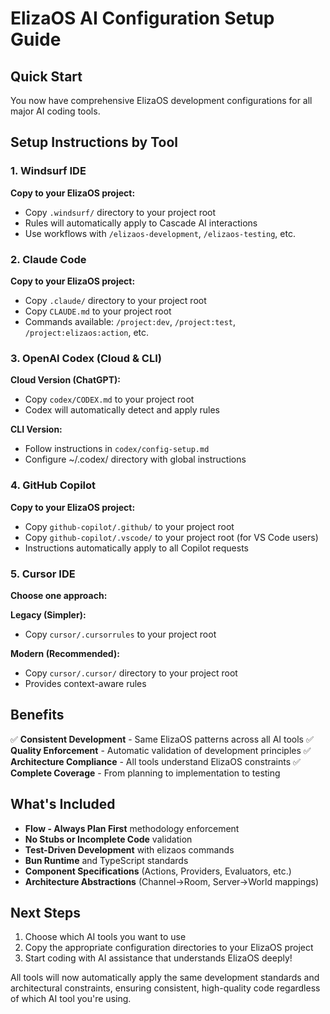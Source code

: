 # ElizaOS AI Configuration Setup Guide

## Quick Start

You now have comprehensive ElizaOS development configurations for all major AI coding tools.

## Setup Instructions by Tool

### 1. Windsurf IDE
**Copy to your ElizaOS project:**
- Copy `.windsurf/` directory to your project root
- Rules will automatically apply to Cascade AI interactions
- Use workflows with `/elizaos-development`, `/elizaos-testing`, etc.

### 2. Claude Code
**Copy to your ElizaOS project:**
- Copy `.claude/` directory to your project root
- Copy `CLAUDE.md` to your project root
- Commands available: `/project:dev`, `/project:test`, `/project:elizaos:action`, etc.

### 3. OpenAI Codex (Cloud & CLI)
**Cloud Version (ChatGPT):**
- Copy `codex/CODEX.md` to your project root
- Codex will automatically detect and apply rules

**CLI Version:**
- Follow instructions in `codex/config-setup.md`
- Configure ~/.codex/ directory with global instructions

### 4. GitHub Copilot
**Copy to your ElizaOS project:**
- Copy `github-copilot/.github/` to your project root
- Copy `github-copilot/.vscode/` to your project root (for VS Code users)
- Instructions automatically apply to all Copilot requests

### 5. Cursor IDE
**Choose one approach:**

**Legacy (Simpler):**
- Copy `cursor/.cursorrules` to your project root

**Modern (Recommended):**
- Copy `cursor/.cursor/` directory to your project root
- Provides context-aware rules

## Benefits

✅ **Consistent Development** - Same ElizaOS patterns across all AI tools
✅ **Quality Enforcement** - Automatic validation of development principles
✅ **Architecture Compliance** - All tools understand ElizaOS constraints
✅ **Complete Coverage** - From planning to implementation to testing

## What's Included

- **Flow - Always Plan First** methodology enforcement
- **No Stubs or Incomplete Code** validation
- **Test-Driven Development** with elizaos commands
- **Bun Runtime** and TypeScript standards
- **Component Specifications** (Actions, Providers, Evaluators, etc.)
- **Architecture Abstractions** (Channel→Room, Server→World mappings)

## Next Steps

1. Choose which AI tools you want to use
2. Copy the appropriate configuration directories to your ElizaOS project
3. Start coding with AI assistance that understands ElizaOS deeply!

All tools will now automatically apply the same development standards and architectural constraints, ensuring consistent, high-quality code regardless of which AI tool you're using.
